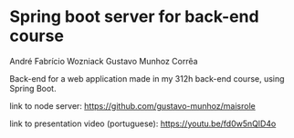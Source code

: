 # Spring boot server for back-end course
André Fabrício Wozniack
Gustavo Munhoz Corrêa

Back-end for a web application made in my 312h back-end course, using Spring Boot.

link to node server: https://github.com/gustavo-munhoz/maisrole

link to presentation video (portuguese): https://youtu.be/fd0w5nQlD4o
